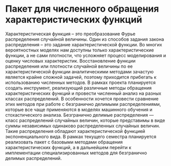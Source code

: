 # Пакет для численного обращения характеристических функций


Характеристическая функция – это преобразование Фурье распределения случайной величины. Один из способов задания закона распределения – это задание характеристической функции. Во многих вероятностных моделях нам доступны только характеристические функции, а не сами плотности, что усложняет процесс моделирования и оценку числовых характеристик. Восстановление функции распределения или плотности случайной величины по ее характеристической функции аналитическими методами зачастую является крайне сложной задачей, поэтому приходится прибегать к использованию численных методов.
В рамках проекта планируется создать инструмент, реализующий различные методы обращения характеристических функций и провести численный анализ на разных классах распределений. В особенности хочется провести сравнение этих методов при работе с безгранично делимыми распределениями, которые все чаще применяются в моделях машинного обучения и стохастического анализа.
Безгранично делимые распределения — класс распределений случайных величин, которые представимы в виде суммы независимых одинаково распределенных случайных величин. Такие распределения обладают характеристической функцией экспоненциального вида.
В рамках текущего семестра планируется реализовать пакет с базовыми методами обращения характеристических функций, а в дальнейшем перейти к имплементации специализированных методов для безгранично делимых распределений.
